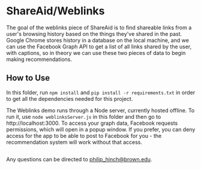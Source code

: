 # ShareAid/Weblinks

The goal of the weblinks piece of ShareAid is to find shareable links from a user's browsing history based on the things they've shared in the past. Google Chrome stores history in a database on the local machine, and we can use the Facebook Graph API to get a list of all links shared by the user, with captions, so in theory we can use these two pieces of data to begin making recommendations. 

## How to Use

In this folder, run `npm install` and `pip install -r requirements.txt` in order to get all the dependencies needed for this project. 

The Weblinks demo runs through a Node server, currently hosted offline. To run it, use `node weblinksServer.js` in this folder and then go to http://localhost:3000. To access your graph data, Facebook requests permissions, which will open in a popup window. If you prefer, you can deny access for the app to be able to post to Facebook for you - the recommendation system will work without that access. 

##

Any questions can be directed to [philip_hinch@brown.edu](mailto:philip_hinch@brown.edu).
